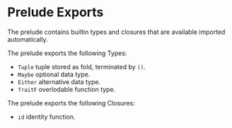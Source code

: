 # Prelude Exports

The prelude contains builtin types and closures that are available imported automatically.

The prelude exports the following Types:
* `Tuple` tuple stored as fold, terminated by `()`.
* `Maybe` optional data type.
* `Either` alternative data type.
* `TraitF` overlodable function type.

The prelude exports the following Closures:
* `id` identity function.


